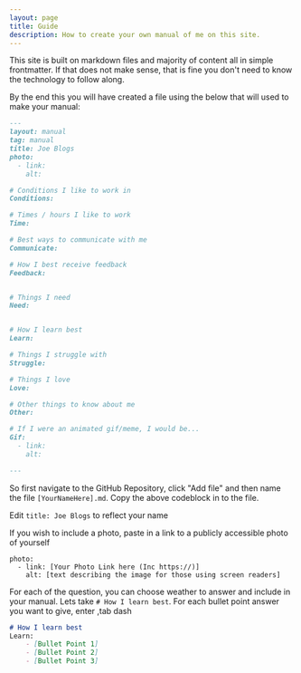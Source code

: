 ```yaml
---
layout: page
title: Guide
description: How to create your own manual of me on this site.
---
```



This site is built on markdown files and majority of content all in simple frontmatter. If that does not make sense, that is fine you don't need to know the technology to follow along.

By the end this you will have created a file using the below that will used to make your manual:
```md
---
layout: manual
tag: manual
title: Joe Blogs 
photo:
  - link: 
    alt: 

# Conditions I like to work in
Conditions:

# Times / hours I like to work
Time:

# Best ways to communicate with me
Communicate:

# How I best receive feedback
Feedback:


# Things I need
Need:


# How I learn best
Learn:

# Things I struggle with
Struggle:

# Things I love
Love:

# Other things to know about me
Other:

# If I were an animated gif/meme, I would be...
Gif:
  - link: 
    alt: 

---
```

So first navigate to the GitHub Repository, click "Add file" and then name the file `[YourNameHere].md`. Copy the above codeblock in to the file.

Edit `title: Joe Blogs` to reflect your name

If you wish to include a photo, paste in a link to a publicly accessible photo of yourself 
```
photo:
  - link: [Your Photo Link here (Inc https://)]
    alt: [text describing the image for those using screen readers] 
```
For each of the question, you can choose weather to  answer and include in your manual. Lets take `# How I learn best`. For each bullet point answer you want to give, enter ,tab dash
```md
# How I learn best
Learn:
    - [Bullet Point 1]
    - [Bullet Point 2]
    - [Bullet Point 3]

```